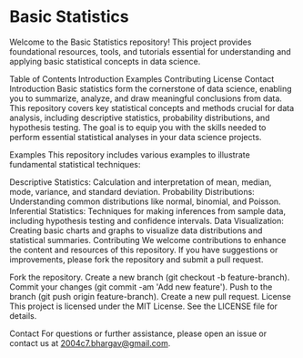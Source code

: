# Basic Statistics
Welcome to the Basic Statistics repository! This project provides foundational resources, tools, and tutorials essential for understanding and applying basic statistical concepts in data science.

Table of Contents
Introduction
Examples
Contributing
License
Contact
Introduction
Basic statistics form the cornerstone of data science, enabling you to summarize, analyze, and draw meaningful conclusions from data. This repository covers key statistical concepts and methods crucial for data analysis, including descriptive statistics, probability distributions, and hypothesis testing. The goal is to equip you with the skills needed to perform essential statistical analyses in your data science projects.

Examples
This repository includes various examples to illustrate fundamental statistical techniques:

Descriptive Statistics: Calculation and interpretation of mean, median, mode, variance, and standard deviation.
Probability Distributions: Understanding common distributions like normal, binomial, and Poisson.
Inferential Statistics: Techniques for making inferences from sample data, including hypothesis testing and confidence intervals.
Data Visualization: Creating basic charts and graphs to visualize data distributions and statistical summaries.
Contributing
We welcome contributions to enhance the content and resources of this repository. If you have suggestions or improvements, please fork the repository and submit a pull request.

Fork the repository.
Create a new branch (git checkout -b feature-branch).
Commit your changes (git commit -am 'Add new feature').
Push to the branch (git push origin feature-branch).
Create a new pull request.
License
This project is licensed under the MIT License. See the LICENSE file for details.

Contact
For questions or further assistance, please open an issue or contact us at 2004c7.bhargav@gmail.com.
